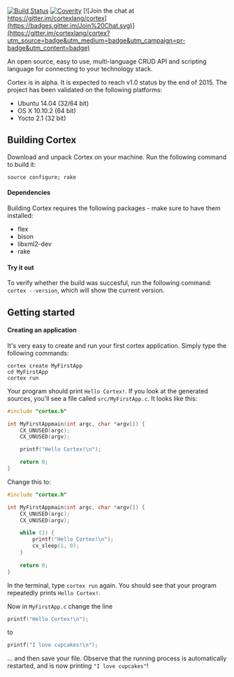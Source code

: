 [![Build Status](https://travis-ci.org/cortexlang/cortex.svg?branch=master)](https://travis-ci.org/Seldomberry/cortex) [![Coverity](https://scan.coverity.com/projects/3807/badge.svg)](https://scan.coverity.com/projects/3807) [![Join the chat at https://gitter.im/cortexlang/cortex](https://badges.gitter.im/Join%20Chat.svg)](https://gitter.im/cortexlang/cortex?utm_source=badge&utm_medium=badge&utm_campaign=pr-badge&utm_content=badge)

An open source, easy to use, multi-language CRUD API and scripting language for connecting to your technology stack.

Cortex is in alpha. It is expected to reach v1.0 status by the end of 2015. The project has been validated on the following platforms:
 * Ubuntu 14.04 (32/64 bit)
 * OS X 10.10.2 (64 bit)
 * Yocto 2.1 (32 bit)

## Building Cortex
Download and unpack Cortex on your machine. Run the following command to build it:
```
source configure; rake
```
#### Dependencies
Building Cortex requires the following packages - make sure to have them installed:
 * flex
 * bison
 * libxml2-dev
 * rake

#### Try it out
To verify whether the build was succesful, run the following command: `cortex --version`, which will show the current version.

## Getting started
#### Creating an application
It's very easy to create and run your first cortex application. Simply type the following commands:
```
cortex create MyFirstApp
cd MyFirstApp
cortex run
```
Your program should print `Hello Cortex!`. If you look at the generated sources, you'll see a file called `src/MyFirstApp.c`. It looks like this:
```c
#include "cortex.h"

int MyFirstAppmain(int argc, char *argv[]) {
    CX_UNUSED(argc);
    CX_UNUSED(argv);

    printf("Hello Cortex!\n");

    return 0;
}
```
Change this to:
```c
#include "cortex.h"

int MyFirstAppmain(int argc, char *argv[]) {
    CX_UNUSED(argc);
    CX_UNUSED(argv);

    while (1) {
        printf("Hello Cortex!\n");
        cx_sleep(1, 0);
    }
    
    return 0;
}
```
In the terminal, type `cortex run` again. You should see that your program repeatedly prints `Hello Cortex!`. 

Now in `MyFirstApp.c` change the line 
```c
printf("Hello Cortex!\n");
``` 
to 
```c
printf("I love cupcakes!\n");
```
... and then save your file. Observe that the running process is automatically restarted, and is now printing `"I love cupcakes"`!
